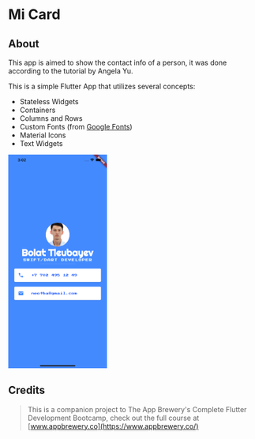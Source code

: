 # Mi Card

## About

This app is aimed to show the contact info of a person, it was done according to the tutorial by Angela Yu.

This is a simple Flutter App that utilizes several concepts:

* Stateless Widgets
* Containers
* Columns and Rows
* Custom Fonts (from [Google Fonts](fonts.google.com))
* Material Icons
* Text Widgets

<p>
  <img src="images/scrsht.png" width="200" />
</p>

## Credits

>This is a companion project to The App Brewery's Complete Flutter Development Bootcamp, check out the full course at [www.appbrewery.co](https://www.appbrewery.co/)
